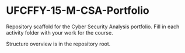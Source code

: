 # UFCFFY-15-M-CSA-Portfolio

Repository scaffold for the Cyber Security Analysis portfolio. Fill in each activity folder with your work for the course.

Structure overview is in the repository root.
